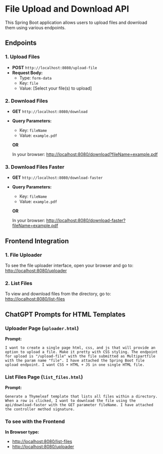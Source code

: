 # File Upload and Download API

This Spring Boot application allows users to upload files and download them using various endpoints.

## Endpoints

### 1. **Upload Files**
- **POST** `http://localhost:8080/upload-file`
- **Request Body:** 
  - Type: `form-data`
  - Key: `file`
  - Value: [Select your file(s) to upload]

### 2. **Download Files**
- **GET** `http://localhost:8080/download`
- **Query Parameters:**
  - Key: `fileName`
  - Value: `example.pdf`
  
  **OR**

  In your browser: [http://localhost:8080/download?fileName=example.pdf](http://localhost:8080/download?fileName=example.pdf)

### 3. **Download Files Faster**
- **GET** `http://localhost:8080/download-faster`
- **Query Parameters:**
  - Key: `fileName`
  - Value: `example.pdf`
  
  **OR**

  In your browser: [http://localhost:8080/download-faster?fileName=example.pdf](http://localhost:8080/download-faster?fileName=example.pdf)

## Frontend Integration

### 1. **File Uploader**
To see the file uploader interface, open your browser and go to: [http://localhost:8080/uploader](http://localhost:8080/uploader)

### 2. **List Files**
To view and download files from the directory, go to: [http://localhost:8080/list-files](http://localhost:8080/list-files)

## ChatGPT Prompts for HTML Templates

### **Uploader Page (`uploader.html`)**

**Prompt:**  
```
I want to create a single page html, css, and js that will provide an option to upload a file. Make it pretty with CSS styling. The endpoint for upload is "/upload-file" with the file submitted as Multipartfile with the param name "file". I have attached the Spring Boot file upload endpoint. I want CSS + HTML + JS in one single HTML file.
```

### **List Files Page (`list_files.html`)**

**Prompt:**  
```
Generate a Thymeleaf template that lists all files within a directory. When a row is clicked, I want to download the file using the api/download-faster with the GET parameter fileName. I have attached the controller method signature.
```


### **To see with the Frontend**
**In Browser type:**

- [http://localhost:8080/list-files](http://localhost:8080/list-files)  
- [http://localhost:8080/uploader](http://localhost:8080/uploader)


